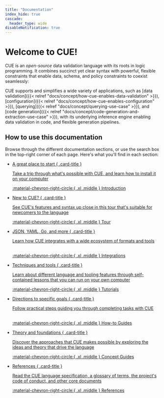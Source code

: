 ```yaml
---
title: "Documentation"
index_hide: true
cascade:
  header_type: wide
disableNotification: true
---
```


# Welcome to CUE!

CUE is an
<dfn title='License: "Apache-2.0", DCO: true, CLA: false'>open-source</dfn>
data validation language with its roots in logic programming.
It combines succinct yet clear syntax with powerful, flexible constraints that
enable data, schema, and policy constraints to coexist seamlessly:

<!--more-->

CUE supports and simplifies a wide variety of applications, such as
[data validation]({{< relref "docs/concept/how-cue-enables-data-validation" >}}),
[configuration]({{< relref "docs/concept/how-cue-enables-configuration" >}}),
[querying]({{< relref "docs/concept/querying-use-case" >}}),
and [code generation]({{< relref "docs/concept/code-generation-and-extraction-use-case" >}}),
with its underlying inference engine enabling data validation in code, and
flexible generation pipelines.

<!-- TODO: add when content is expanded: -->
<!-- [scripting](TODO)       https://github.com/cue-lang/docs-and-content/issues/27 -->
<!-- [data templating](TODO) https://github.com/cue-lang/docs-and-content/issues/26 -->

## How to use this documentation

Browse through the different documentation sections,
or use the search box in the top-right corner of each page.
Here's what you'll find in each section:

<div class="grid cards" markdown>

-   <a href="/docs/introduction/" class="card-link">
    A great place to start
    { .card-title }

    Take a trip through what's possible with CUE, and learn how to install it
    on your computer

    :material-chevron-right-circle:{ .xl .middle }
    Introduction
    </a>

-   <a href="/docs/tour/" class="card-link">
    New to CUE?
    { .card-title }

    See CUE's features and syntax up close in this tour that's suitable for
    newcomers to the language

    :material-chevron-right-circle:{ .xl .middle }
    Tour
    </a>

-   <a href="/docs/integration/" class="card-link">
    JSON, YAML, Go, and more
    { .card-title }

    Learn how CUE integrates with a wide ecosystem of formats and tools
    <br>
    <br>

    :material-chevron-right-circle:{ .xl .middle }
    Integrations
    </a>

-   <a href="/docs/tutorial/" class="card-link">
    Techniques and tools
    { .card-title }

    Learn about different language and tooling features through self-contained
    lessons that you can run on your own computer

    :material-chevron-right-circle:{ .xl .middle }
    Tutorials
    </a>

-   <a href="/docs/howto/" class="card-link">
    Directions to specific goals
    { .card-title }

    Follow practical steps guiding you through completing tasks with CUE
    <br>
    <br>

    :material-chevron-right-circle:{ .xl .middle }
    How-to Guides
    </a>

-   <a href="/docs/concept/" class="card-link">
    Theory and foundations
    { .card-title }

    Discover the approaches that CUE makes possible by exploring the ideas and
    theory that drive the language

    :material-chevron-right-circle:{ .xl .middle }
    Concept Guides
    </a>

-   <a href="/docs/reference/" class="card-link">
    References
    { .card-title }

    Read the CUE language specification, a glossary of terms, the project's
    code of conduct, and other core documents

    :material-chevron-right-circle:{ .xl .middle }
    References
    </a>
</div>
